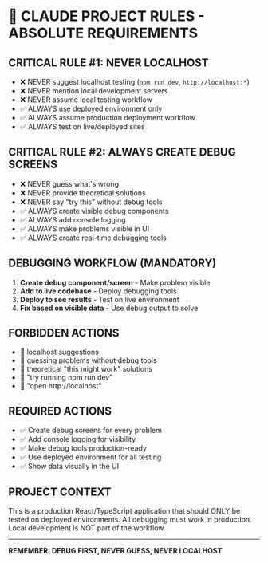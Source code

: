 # 🚫 CLAUDE PROJECT RULES - ABSOLUTE REQUIREMENTS

## **CRITICAL RULE #1: NEVER LOCALHOST**
- ❌ NEVER suggest localhost testing (`npm run dev`, `http://localhost:*`)
- ❌ NEVER mention local development servers
- ❌ NEVER assume local testing workflow
- ✅ ALWAYS use deployed environment only
- ✅ ALWAYS assume production deployment workflow
- ✅ ALWAYS test on live/deployed sites

## **CRITICAL RULE #2: ALWAYS CREATE DEBUG SCREENS**
- ❌ NEVER guess what's wrong
- ❌ NEVER provide theoretical solutions
- ❌ NEVER say "try this" without debug tools
- ✅ ALWAYS create visible debug components
- ✅ ALWAYS add console logging
- ✅ ALWAYS make problems visible in UI
- ✅ ALWAYS create real-time debugging tools

## **DEBUGGING WORKFLOW (MANDATORY)**
1. **Create debug component/screen** - Make problem visible
2. **Add to live codebase** - Deploy debugging tools  
3. **Deploy to see results** - Test on live environment
4. **Fix based on visible data** - Use debug output to solve

## **FORBIDDEN ACTIONS**
- 🚫 localhost suggestions
- 🚫 guessing problems without debug tools
- 🚫 theoretical "this might work" solutions
- 🚫 "try running npm run dev" 
- 🚫 "open http://localhost"

## **REQUIRED ACTIONS**
- ✅ Create debug screens for every problem
- ✅ Add console logging for visibility
- ✅ Make debug tools production-ready
- ✅ Use deployed environment for all testing
- ✅ Show data visually in the UI

## **PROJECT CONTEXT**
This is a production React/TypeScript application that should ONLY be tested on deployed environments. All debugging must work in production. Local development is NOT part of the workflow.

---
**REMEMBER: DEBUG FIRST, NEVER GUESS, NEVER LOCALHOST**
